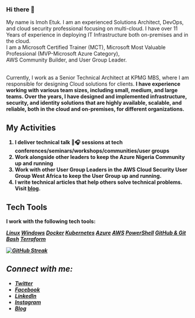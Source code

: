 ### Hi there 👋

My name is Imoh Etuk. I am an experienced Solutions Architect, DevOps, and cloud security professional focusing on multi-cloud. I have over 11 Years of experience in deploying IT Infrastructure both on-premises and in the cloud.  <br>I am a Microsoft Certified Trainer (MCT), Microsoft Most Valuable Professional (MVP-Microsoft Azure Category), <br> AWS Community Builder, and User Group Leader. <p> <br>Currently, I work as a Senior Technical Architect at KPMG MBS, where I am responsible for designing Cloud solutions for clients. <b> 
I have experience working with various team sizes, including small, medium, and large teams. Over the years, I have designed and implemented infrastructure, security, and identity solutions that are highly available, scalable, and reliable, both in the cloud and on-premises, for different organizations.
## My Activities
1. I deliver technical talk 🎤🎧 sessions at tech conferences/seminars/workshops/communities/user groups
2. Work alongside other leaders to keep the Azure Nigeria Community up and running
3. Work with other User Group Leaders in the AWS Cloud Security User Group West Africa to keep the User Group up and running.
4.  I write technical articles that help others solve technical problems. Visit [blog](https://techdirectarchive.com/author/iamrealimoh1/).

## Tech Tools
<p>I work with the following tech tools:</p>
<p align="left"><a class="btn btn-danger" href="https://www.linux.org/">
 <i class="fa fa-linux" aria-hidden="true">Linux</a>
  
<a class="btn btn-default btn-success" href="https://www.microsoft.com/en-us/windows?r=1">
  <i class="fa fa-windows"></i> Windows</a>
  
   <a class="btn btn-default btn-success" href="https://www.docker.com/">
  <i class="fa fa-docker"></i> Docker</a>
  
  <a class="btn btn-default btn-success" href="https://kubernetes.io/">
  <i class="fa fa-kubernetes"></i> Kubernetes</a>
  
  <a class="btn btn-default btn-success" href="https://azure.microsoft.com/en-us/free/search/?&ef_id=Cj0KCQjw4omaBhDqARIsADXULuXPVlV7BLUdtYzth-7OiigSrDC79hCQRK4g7EBXfmBJt1Y6jC2MUysaAr7hEALw_wcB:G:s&OCID=AIDcmmfdukp5kz_SEM_Cj0KCQjw4omaBhDqARIsADXULuXPVlV7BLUdtYzth-7OiigSrDC79hCQRK4g7EBXfmBJt1Y6jC2MUysaAr7hEALw_wcB:G:s&gclid=Cj0KCQjw4omaBhDqARIsADXULuXPVlV7BLUdtYzth-7OiigSrDC79hCQRK4g7EBXfmBJt1Y6jC2MUysaAr7hEALw_wcB">
  <i class="fa fa-azure"></i> Azure</a>
 
  <a class="btn btn-default btn-success" href="https://aws.amazon.com/free/?trk=73c6744c-29f5-4966-bdc7-8599174c182d&sc_channel=ps&s_kwcid=AL!4422!3!444219541634!e!!g!!aws&ef_id=Cj0KCQjw4omaBhDqARIsADXULuWnw2aoCLiy9n2qMmuM_91Q6WpF6t4Da1UjbB_qE-rYRhhfTOgROZoaApu5EALw_wcB:G:s&s_kwcid=AL!4422!3!444219541634!e!!g!!aws">
  <i class="fa fa-aws"></i> AWS</a>
  
   <a class="btn btn-default btn-success" href="https://kubernetes.io/">
  <i class="fa fa-poweshell"></i> PowerShell</a>
  
  <a class="btn btn-default btn-success" href="https://docs.github.com/en/get-started/using-git/about-git">
  <i class="fa fa-poweshell"></i> GitHub & Git</a>
  
   <a class="btn btn-default btn-success" href="https://en.wikipedia.org/wiki/Bash_(Unix_shell)">
  <i class="fa fa-bash"></i>Bash</a>
  
    
   <a class="btn btn-default btn-success" href="https://terraform.io/">
  <i class="fa fa-terraform"></i> Terraform</a>
</p>

[![GitHub Streak](https://github-readme-streak-stats.herokuapp.com?user=imohweb&theme=shades-of-purple&hide_border=true&border_radius=4.7)](https://git.io/streak-stats)

## Connect with me:
* [Twitter](https://twitter.com/iamrealimoh)
* [Facebook](https://facebook.com/iamrealimoh)
* [LinkedIn](https://www.linkedin.com/in/etukimoh/)
* [Instagram](https://instagram.com/imohweb)
* [Blog](https://imohweb.cloud)

  

